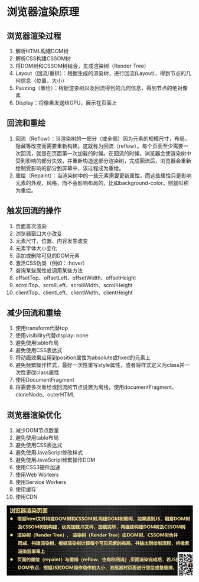 # 浏览器渲染原理
## 浏览器渲染过程
1. 解析HTML构建DOM树
2. 解析CSS构建CSSOM树
3. 将DOM树和CSSOM树结合，生成渲染树（Render Tree）
4. Layout（回流/重排）：根据生成的渲染树，进行回流(Layout)，得到节点的几何信息（位置，大小）
5. Painting（重绘）：根据渲染树以及回流得到的几何信息，得到节点的绝对像素
6. Display：将像素发送给GPU，展示在页面上

## 回流和重绘
1. 回流（Reflow）：当渲染树的一部分（或全部）因为元素的规模尺寸，布局，隐藏等改变而需要重新构建。这就称为回流（reflow）。每个页面至少需要一次回流，就是在页面第一次加载的时候。在回流的时候，浏览器会使渲染树中受到影响的部分失效，并重新构造这部分渲染树，完成回流后，浏览器会重新绘制受影响的部分到屏幕中，该过程成为重绘。
2. 重绘（Repaint）：当渲染树中的一些元素需要更新属性，而这些属性只是影响元素的外观，风格，而不会影响布局的，比如background-color。则就叫称为重绘。

## 触发回流的操作
1. 页面首次渲染
2. 浏览器窗口大小改变
3. 元素尺寸、位置、内容发生改变
4. 元素字体大小变化
5. 添加或删除可见的DOM元素
6. 激活CSS伪类（例如：:hover）
7. 查询某些属性或调用某些方法
8. offsetTop、offsetLeft、offsetWidth、offsetHeight
9. scrollTop、scrollLeft、scrollWidth、scrollHeight
10. clientTop、clientLeft、clientWidth、clientHeight

## 减少回流和重绘
1. 使用transform代替top
2. 使用visibility代替display: none
3. 避免使用table布局
4. 避免使用CSS表达式
5. 将动画效果应用到position属性为absolute或fixed的元素上
6. 避免频繁操作样式，最好一次性重写style属性，或者将样式定义为class并一次性更改class属性
7. 使用DocumentFragment
8. 将需要多次重绘或回流的节点设置为离线，使用documentFragment、cloneNode、outerHTML

## 浏览器渲染优化
1. 减少DOM节点数量
2. 避免使用table布局
3. 避免使用CSS表达式
4. 避免使用JavaScript修改样式
5. 避免使用JavaScript频繁操作DOM
6. 使用CSS3硬件加速
7. 使用Web Workers
8. 使用Service Workers
9. 使用缓存
10. 使用CDN

![](./img/2024-11-12-10-46-20.png)